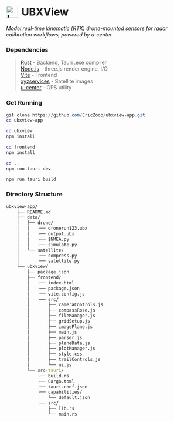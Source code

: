 <h1 style="display: flex; align-items: center; gap: 10px;">
  <img src="ubxview/frontend/public/assets/dot.png" alt="Logo" height="32">
  UBXView
</h1>

*Model real-time kinematic (RTK) drone-mounted sensors for radar calibration workflows, powered by u-center.* 

### Dependencies
> [Rust](https://www.rust-lang.org/) - Backend, Tauri .exe compiler<br>
> [Node.js](https://nodejs.org/) - three.js render engine, I/O<br>
> [Vite](https://vite.dev/) - Frontend <br>
> [xyzservices](https://pypi.org/project/xyzservices/) - Satellite images <br>
> [u-center](https://www.u-blox.com/en/product/u-center) - GPS utility<br>

### Get Running

```ps1
git clone https://github.com/EricZoop/ubxview-app.git
cd ubxview-app

cd ubxview
npm install 

cd frontend
npm install

cd ..
npm run tauri dev

npm run tauri build
```

### Directory Structure
```cmd
ubxview-app/
    ├── README.md
    ├── data/
    │   ├── drone/
    │   │   ├── dronerun123.ubx
    │   │   ├── output.ubx
    │   │   ├── $NMEA.py
    │   │   ├── simulate.py
    │   └── satellite/
    │       ├── compress.py
    │       └── satellite.py
    └── ubxview/
        ├── package.json
        ├── frontend/
        │   ├── index.html
        │   ├── package.json
        │   ├── vite.config.js
        │   └── src/
        │       ├── cameraControls.js
        │       ├── compassRose.js
        │       ├── fileManager.js
        │       ├── gridSetup.js
        │       ├── imagePlane.js
        │       ├── main.js
        │       ├── parser.js
        │       ├── planeData.js
        │       ├── plotManager.js
        │       ├── style.css
        │       ├── trailControls.js
        │       └── ui.js
        └── src-tauri/
            ├── build.rs
            ├── Cargo.toml
            ├── tauri.conf.json
            ├── capabilities/
            │   └── default.json
            └── src/
                ├── lib.rs
                └── main.rs
```
